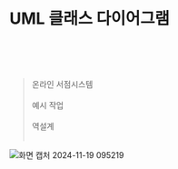 # UML 클래스 다이어그램 <br><br><br>
> 온라인 서점시스템 <br><br>
> 예시 작업 <br><br>
> 역설계 <br><br>

![화면 캡처 2024-11-19 095219](https://github.com/user-attachments/assets/3cddc5ac-bfbc-4b86-b0cb-8ff3dea13daa)
